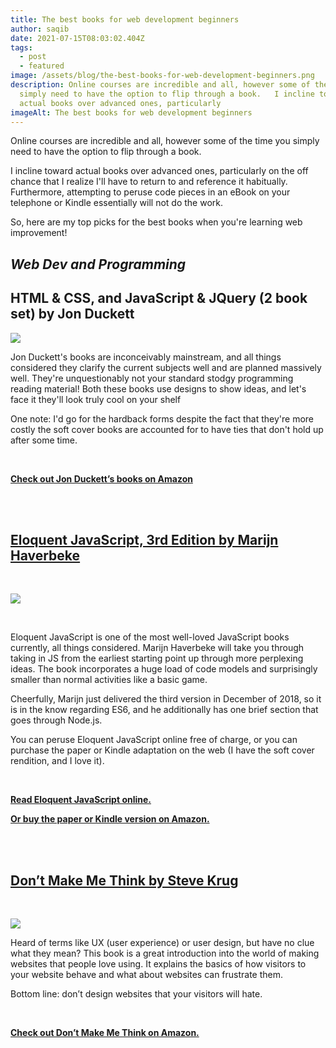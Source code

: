 ```yaml
---
title: The best books for web development beginners
author: saqib
date: 2021-07-15T08:03:02.404Z
tags:
  - post
  - featured
image: /assets/blog/the-best-books-for-web-development-beginners.png
description: Online courses are incredible and all, however some of the time you
  simply need to have the option to flip through a book.   I incline toward
  actual books over advanced ones, particularly
imageAlt: The best books for web development beginners
---
```

Online courses are incredible and all, however some of the time you simply need to have the option to flip through a book. 

I incline toward actual books over advanced ones, particularly on the off chance that I realize I'll have to return to and reference it habitually. Furthermore, attempting to peruse code pieces in an eBook on your telephone or Kindle essentially will not do the work. 

So, here are my top picks for the best books when you're learning web improvement!



## ***Web Dev and Programming***



## HTML & CSS, and JavaScript & JQuery (2 book set) by Jon Duckett



<a href="https://www.amazon.in/Web-Design-HTML-JavaScript-jQuery/dp/1118907442?dchild=1&keywords=Jon+Duckett&qid=1626596152&sr=8-1&linkCode=li3&tag=saqib0ad-21&linkId=3786df666d2f2e7f76c265abc30d6319&ref_=as_li_ss_il" target="_blank"><img border="0" src="//ws-in.amazon-adsystem.com/widgets/q?_encoding=UTF8&ASIN=1118907442&Format=_SL250_&ID=AsinImage&MarketPlace=IN&ServiceVersion=20070822&WS=1&tag=saqib0ad-21" ></a><img src="https://ir-in.amazon-adsystem.com/e/ir?t=saqib0ad-21&l=li3&o=31&a=1118907442" width="1" height="1" border="0" alt="" style="border:none !important; margin:0px !important;" />





Jon Duckett's books are inconceivably mainstream, and all things considered they clarify the current subjects well and are planned massively well. They're unquestionably not your standard stodgy programming reading material! Both these books use designs to show ideas, and let's face it they'll look truly cool on your shelf 

One note: I'd go for the hardback forms despite the fact that they're more costly the soft cover books are accounted for to have ties that don't hold up after some time.

<br/>

**[Check out Jon Duckett’s books on Amazon](https://amzn.to/2UeTTyd)**





**<br/><br/>**

## <u>Eloquent JavaScript, 3rd Edition by Marijn Haverbeke</u>

<br/>

<a href="https://www.amazon.in/Eloquent-JavaScript-3rd-Introduction-Programming/dp/1593279507?dchild=1&keywords=Eloquent+JavaScript%2C+3rd+Edition+by+Marijn+Haverbeke&qid=1626597451&sr=8-1&linkCode=li3&tag=saqib0ad-21&linkId=6916485da9bd3de2e51a0d3c2ccca88d&ref_=as_li_ss_il" target="_blank"><img border="0" src="//ws-in.amazon-adsystem.com/widgets/q?_encoding=UTF8&ASIN=1593279507&Format=_SL250_&ID=AsinImage&MarketPlace=IN&ServiceVersion=20070822&WS=1&tag=saqib0ad-21" ></a><img src="https://ir-in.amazon-adsystem.com/e/ir?t=saqib0ad-21&l=li3&o=31&a=1593279507" width="1" height="1" border="0" alt="" style="border:none !important; margin:0px !important;" />

<br/>

Eloquent JavaScript is one of the most well-loved JavaScript books currently, all things considered. Marijn Haverbeke will take you through taking in JS from the earliest starting point up through more perplexing ideas. The book incorporates a huge load of code models and surprisingly smaller than normal activities like a basic game. 

Cheerfully, Marijn just delivered the third version in December of 2018, so it is in the know regarding ES6, and he additionally has one brief section that goes through Node.js. 

You can peruse Eloquent JavaScript online free of charge, or you can purchase the paper or Kindle adaptation on the web (I have the soft cover rendition, and I love it).

<br/>



**[Read Eloquent JavaScript online.](https://amzn.to/3ethfXw)**

**[Or buy the paper or Kindle version on Amazon.](https://amzn.to/3ethfXw)**



**<br/><br/>**



**<u>**

## Don’t Make Me Think by Steve Krug

**</u>**

**<br/>**



<a href="https://www.amazon.in/Dont-Make-Think-Revisited-Usability/dp/9332542864?dchild=1&keywords=Don%E2%80%99t+Make+Me+Think+by+Steve+Krug&qid=1626597737&sr=8-1&linkCode=li3&tag=saqib0ad-21&linkId=76d1a342347db722df96b5b289e7e77c&ref_=as_li_ss_il" target="_blank"><img border="0" src="//ws-in.amazon-adsystem.com/widgets/q?_encoding=UTF8&ASIN=9332542864&Format=_SL250_&ID=AsinImage&MarketPlace=IN&ServiceVersion=20070822&WS=1&tag=saqib0ad-21" ></a><img src="https://ir-in.amazon-adsystem.com/e/ir?t=saqib0ad-21&l=li3&o=31&a=9332542864" width="1" height="1" border="0" alt="" style="border:none !important; margin:0px !important;" />







Heard of terms like UX (user experience) or user design, but have no clue what they mean? This book is a great introduction into the world of making websites that people love using. It explains the basics of how visitors to your website behave and what about websites can frustrate them.

Bottom line: don’t design websites that your visitors will hate.

<br/>



**[Check out Don’t Make Me Think on Amazon.](https://amzn.to/3z4URvm)**
